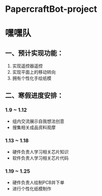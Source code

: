 # PapercraftBot-project
# 嘿嘿队

## 一、预计实现功能：

 1. 实现遥控器遥控
 2. 实现平面上的移动转向
 3. 拥有个性化手绘纸模

## 二、寒假进度安排：

### 1.9 ~ 1.12

 - 组内交流展示自我想法创意
 - 搜集相关成品资料观摩

### 1.13 ~ 1.18

 - 硬件负责人学习相关芯片知识
 - 软件负责人学习相关芯片代码

### 1.19 ~ 1.25

   
 - 硬件负责人绘制PCB并下单
 - 进行个性化纸模制作
